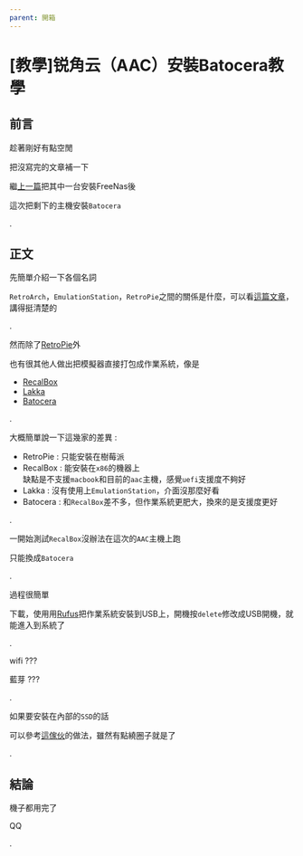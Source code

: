 ```yaml
---
parent: 開箱
---
```


# [教學]锐角云（AAC）安裝Batocera教學

## 前言

趁著剛好有點空閒

把沒寫完的文章補一下

繼[上一篇](../aac-install-freenas/README.md)把其中一台安裝FreeNas後

這次把剩下的主機安裝`Batocera`

.

## 正文

先簡單介紹一下各個名詞

`RetroArch`，`EmulationStation`，`RetroPie`之間的關係是什麼，可以看[這篇文章](https://3q.9527.tw/83)，講得挺清楚的

.

然而除了[RetroPie](https://retropie.org.uk/)外

也有很其他人做出把模擬器直接打包成作業系統，像是

- [RecalBox](https://www.recalbox.com/)
- [Lakka](http://www.lakka.tv/)
- [Batocera](https://batocera.org/)

.

大概簡單說一下這幾家的差異 :

- RetroPie : 只能安裝在樹莓派
- RecalBox : 能安裝在`x86`的機器上  
             缺點是不支援`macbook`和目前的`aac`主機，感覺`uefi`支援度不夠好
- Lakka : 沒有使用上`EmulationStation`，介面沒那麼好看
- Batocera : 和`RecalBox`差不多，但作業系統更肥大，換來的是支援度更好

.

一開始測試`RecalBox`沒辦法在這次的`AAC`主機上跑

只能換成`Batocera`

.

過程很簡單

下載，使用用[Rufus](https://rufus.ie/)把作業系統安裝到USB上，開機按`delete`修改成USB開機，就能進入到系統了

.

wifi ???

藍芽 ???

.

如果要安裝在內部的`SSD`的話

可以參考[這傢伙](https://www.youtube.com/watch?v=NyQC6ZGbSpY)的做法，雖然有點繞圈子就是了

.

## 結論

機子都用完了

QQ

.